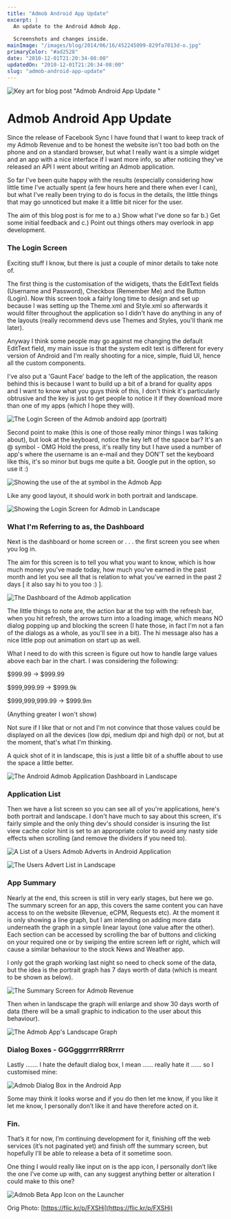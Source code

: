 ```yaml
---
title: "Admob Android App Update"
excerpt: |
  An update to the Android Admob App.
  
  Screenshots and changes inside.
mainImage: "/images/blog/2014/06/16/452245099-829fa7013d-o.jpg"
primaryColor: "#ad2528"
date: "2010-12-01T21:20:34-08:00"
updatedOn: "2010-12-01T21:20:34-08:00"
slug: "admob-android-app-update"
---
```

![Key art for blog post "Admob Android App Update "](/images/blog/2014/06/16/452245099-829fa7013d-o.jpg)

# Admob Android App Update 

Since the release of Facebook Sync I have found that I want to keep track of my Admob Revenue and to be honest the website isn't too bad both on the phone and on a standard browser, but what I really want is a simple widget and an app with a nice interface if I want more info, so after noticing they've released an API I went about writing an Admob application.

So far I've been quite happy with the results (especially considering how little time I've actually spent (a few hours here and there when ever I can), but what I've really been trying to do is focus in the details, the little things that may go unnoticed but make it a little bit nicer for the user.

The aim of this blog post is for me to a.) Show what I've done so far b.) Get some initial feedback and c.) Point out things others may overlook in app development. 

### The Login Screen

Exciting stuff I know, but there is just a couple of minor details to take note of.

The first thing is the customisation of the widigets, thats the EditText fields (Username and Password), Checkbox (Remember Me) and the Button (Login). Now this screen took a fairly long time to design and set up because I was setting up the Theme.xml and Style.xml so afterwards it would filter throughout the application so I didn't have do anything in any of the layouts (really recommend devs use Themes and Styles, you'll thank me later). 

Anyway I think some people may go against me changing the default EditText field, my main issue is that the system edit text is different for every version of Android and I'm really shooting for a nice, simple, fluid UI, hence all the custom components.

I've also put a 'Gaunt Face' badge to the left of the application, the reason behind this is because I want to build up a bit of a brand for quality apps and I want to know what you guys think of this, I don't think it's particularly obtrusive and the key is just to get people to notice it if they download more than one of my apps (which I hope they will). 

![The Login Screen of the Admob andoird app (portrait)](/images/blog/2010/11/Login-Screen-Portrait.png)

Second point to make (this is one of those really minor things I was talking about), but look at the keyboard, notice the key left of the space bar? It's an @ symbol - OMG Hold the press, it's really tiny but I have used a number of app's where the username is an e-mail and they DON'T set the keyboard like this, it's so minor but bugs me quite a bit. Google put in the option, so use it :) 

![Showing the use of the at symbol in the Admob App](/images/blog/2010/11/Login-Keyboard-at-Symbol.png)

Like any good layout, it should work in both portrait and landscape. 

![Showing the Login Screen for Admob in Landscape](/images/blog/2010/12/Login-Screen-Landscape-e1291235473541.png)

### What I'm Referring to as, the Dashboard

Next is the dashboard or home screen or . . . the first screen you see when you log in.

The aim for this screen is to tell you what you want to know, which is how much money you've made today, how much you've earned in the past month and let you see all that is relation to what you've earned in the past 2 days [ it also say hi to you too :) ]. 

![The Dashboard of the Admob application](/images/blog/2010/12/Dashboard-Portrait.png)

The little things to note are, the action bar at the top with the refresh bar, when you hit refresh, the arrows turn into a loading image, which means NO dialog popping up and blocking the screen (I hate those, in fact I'm not a fan of the dialogs as a whole, as you'll see in a bit). The hi message also has a nice little pop out animation on start up as well.

What I need to do with this screen is figure out how to handle large values above each bar in the chart. I was considering the following: 

$999.99 -> $999.99 

$999,999.99 -> $999.9k 

$999,999,999.99 -> $999.9m 

(Anything greater I won't show) 

Not sure if I like that or not and I'm not convince that those values could be displayed on all the devices (low dpi, medium dpi and high dpi) or not, but at the moment, that's what I'm thinking. 

A quick shot of it in landscape, this is just a little bit of a shuffle about to use the space a little better. 

![The Android Admob Application Dashboard in Landscape](/images/blog/2010/12/Dashboard-Landscape-e1291236292870.png)

### Application List

Then we have a list screen so you can see all of you're applications, here's both portrait and landscape. I don't have much to say about this screen, it's fairly simple and the only thing dev's should consider is insuring the list view cache color hint is set to an appropriate color to avoid any nasty side effects when scrolling (and remove the dividers if you need to). 

![A List of a Users Admob Adverts in Android Application](/images/blog/2010/12/Apps-List-Portrait.png)

![The Users Advert List in Landscape](/images/blog/2010/12/Apps-List-Landscape-e1291236636346.png)

### App Summary

Nearly at the end, this screen is still in very early stages, but here we go. The summary screen for an app, this covers the same content you can have access to on the website (Revenue, eCPM, Requests etc). At the moment it is only showing a line graph, but I am intending on adding more data underneath the graph in a simple linear layout (one value after the other). Each section can be accessed by scrolling the bar of buttons and clicking on your required one or by swiping the entire screen left or right, which will cause a similar behaviour to the stock News and Weather app. 

I only got the graph working last night so need to check some of the data, but the idea is the portrait graph has 7 days worth of data (which is meant to be shown as below). 

![The Summary Screen for Admob Revenue](/images/blog/2010/12/Summary-View-Landscape.png)

Then when in landscape the graph will enlarge and show 30 days worth of data (there will be a small graphic to indication to the user about this behaviour). 

![The Admob App's Landscape Graph](/images/blog/2010/12/Summary-View-Landscape1.png)

### Dialog Boxes - GGGgggrrrrRRRrrrr

Lastly ....... I hate the default dialog box, I mean ...... really hate it ...... so I customised mine: 

![Admob Dialog Box in the Android App](/images/blog/2010/12/Dialog-Box.png)

Some may think it looks worse and if you do then let me know, if you like it let me know, I personally don’t like it and have therefore acted on it.

### Fin.

That’s it for now, I’m continuing development for it, finishing off the web services (it’s not paginated yet) and finish off the summary screen, but hopefully I’ll be able to release a beta of it sometime soon.

One thing I would really like input on is the app icon, I personally don’t like the one I’ve come up with, can any suggest anything better or alteration I could make to this one?

![Admob Beta App Icon on the Launcher](/images/blog/2010/12/App-Icon.png)

Orig Photo: [https://flic.kr/p/FXSHi](https://flic.kr/p/FXSHi)